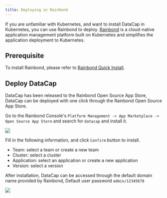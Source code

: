 ```yaml
---
title: Deploying in Rainbond
---
```


If you are unfamiliar with Kubernetes, and want to install DataCap in Kubernetes, you can use Rainbond to deploy. [Rainbond](http://www.rainbond.com/) is a cloud-native application management platform built on Kubernetes and simplifies the application deployment to Kubernetes.

## Prerequisite

To install Rainbond, please refer to [Rainbond Quick Install](https://rainbond.com/docs/quick-start/quick-install).

## Deploy DataCap

DataCap has been released to the Rainbond Open Source App Store, DataCap can be deployed with one click through the Rainbond Open Source App Store.

Go to the Rainbond Console's `Platform Management -> App Marketplace -> Open Source App Store` and search for `datacap` and install it.

![](https://static.goodrain.com/wechat/datacap/datacap-store-en.png)

Fill in the following information, and click `Confirm` button to install.

- Team: select a team or create a new team
- Cluster: select a cluster
- Application: select an application or create a new application
- Version: select a version

After installation, DataCap can be accessed through the default domain name provided by Rainbond, Default user password `admin/12345678`

![](https://static.goodrain.com/wechat/datacap/topology-datacap-en.png)

